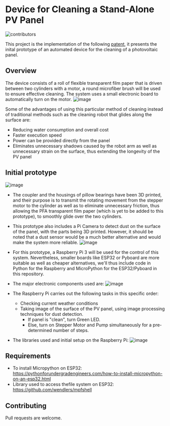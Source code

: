 # Device for Cleaning a Stand-Alone PV Panel
![contributors](https://img.shields.io/badge/Contributors-MOTAHHIR%20Saad%2C%20KERBOUT%20Jihad%2C%20JOUBITI%20Achraf-blue)


This project is the implementation of the following [patent](https://patentimages.storage.googleapis.com/93/82/17/ef07e9b79573fc/WO2022019735A1.pdf), it presents the inital prototype of an automated device for the cleaning of a photovoltaic panel.

## Overview
The device consists of a roll of flexible transparent film paper that is driven between two cylinders with a motor, a round microfiber brush will be used to ensure effective cleaning. The system uses a small electronic board to automatically turn on the motor.
![image](https://user-images.githubusercontent.com/104909670/175542044-dbcd54f2-5720-4575-9115-442805606951.png)

Some of the advantages of using this particular method of cleaning instead of traditional methods such as the cleaning robot that glides along the surface are:
- Reducing water consumption and overall cost
- Faster execution speed
- Power can be provided directly from the panel
- Eliminates unnecessary shadows caused by the robot arm as well as unnecessary strain on the surface, thus extending the longevity of the PV panel

## Initial prototype

![image](https://user-images.githubusercontent.com/104909670/175544868-d23b3f3c-443c-4f05-ac86-9ce1562b4c27.png)

- The coupler and the housings of pillow bearings have been 3D printed, and their purpose is to transmit the rotating movement from the stepper motor to the cylinder as well as to eliminate unnecessary friction, thus allowing the PFA transparent film paper (which is yet to be added to this prototype), to smoothly glide over the two cylinders.
- This prototype also includes a Pi Camera to detect dust on the surface of the panel, with the parts being 3D printed. However, it should be noted that a dust sensor would be a much better alternative and would make the system more reliable.
![image](https://user-images.githubusercontent.com/104909670/175546167-e0917bbd-41c6-43fb-9b59-4ad036a4ec5e.png)
- For this prototype, a Raspberry Pi 3 will be used for the control of this system. Nevertheless, smaller boards like ESP32 or Pyboard are more suitable as well as cheaper alternatives, we'll thus include code in Python for the Raspberry and MicroPython for the ESP32/Pyboard in this repository.
- The major electronic components used are:
![image](https://user-images.githubusercontent.com/104909670/175548463-8444f5e3-caf1-4cca-8b74-e9e2c51aa216.png)
- The Raspberry Pi carries out the following tasks in this specific order:
  - Checking current weather conditions
  - Taking image of the surface of the PV panel, using image processing techniques for dust detection.
    - If panel is "clean", turn Green LED.
    - Else, turn on Stepper Motor and Pump simultaneously for a pre-determined number of steps.

- The libraries used and initial setup on the Raspberry Pi:
![image](https://user-images.githubusercontent.com/104909670/175552228-cc0edcfc-2238-478d-8edf-395a6db231b0.png)

## Requirements
- To install Micropython on ESP32: https://pythonforundergradengineers.com/how-to-install-micropython-on-an-esp32.html
- Library used to access thefile system on ESP32: https://github.com/wendlers/mpfshell


## Contributing
Pull requests are welcome.
